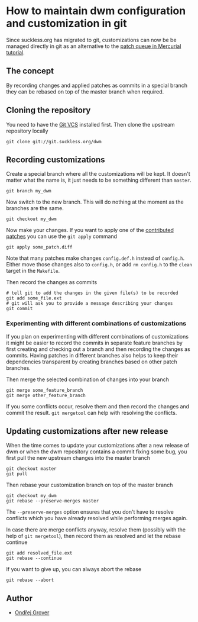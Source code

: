 # How to maintain dwm configuration and customization in git #

Since suckless.org has migrated to git, customizations can now be be
managed directly in git as an alternative to the
[patch queue in Mercurial tutorial](//dwm.suckless.org/customisation/patch_queue).

## The concept ##

By recording changes and applied patches as commits in a special
branch they can be rebased on top of the master branch when required.

## Cloning the repository ##

You need to have the [Git VCS](http://git-scm.com/) installed first.
Then clone the upstream repository locally

	git clone git://git.suckless.org/dwm

## Recording customizations ##

Create a special branch where all the customizations will be kept. It
doesn't matter what the name is, it just needs to be something
different than `master`.

	git branch my_dwm

Now switch to the new branch. This will do nothing at the moment as
the branches are the same.

	git checkout my_dwm

Now make your changes. If you want to apply one of the
[contributed patches](//dwm.suckless.org/patches/) you can use
the `git apply` command

	git apply some_patch.diff

Note that many patches make changes `config.def.h` instead of `config.h`. Either
move those changes also to `config.h`, or add `rm config.h` to the
`clean` target in the `Makefile`.

Then record the changes as commits

	# tell git to add the changes in the given file(s) to be recorded
	git add some_file.ext
	# git will ask you to provide a message	describing your changes
	git commit

### Experimenting with different combinations of customizations ###

If you plan on experimenting with different combinations of
customizations it might be easier to record the commits in separate
feature branches by first creating and checking out a branch and then
recording the changes as commits. Having patches in different branches
also helps to keep their dependencies transparent by creating branches based
on other patch branches.

Then merge the selected combination of changes into your branch

	git merge some_feature_branch
	git merge other_feature_branch

If you some conflicts occur, resolve them and then record the changes
and commit the result. `git mergetool` can help with resolving the
conflicts.

## Updating customizations after new release ##

When the time comes to update your customizations after a new
release of dwm or when the dwm repository contains a commit fixing
some bug, you first pull the new upstream changes into the master
branch

	git checkout master
	git pull

Then rebase your customization branch on top of the master branch

	git checkout my_dwm
	git rebase --preserve-merges master

The `--preserve-merges` option ensures that you don't have to resolve
conflicts which you have already resolved while performing merges again.

In case there are merge conflicts anyway, resolve them (possibly with
the help of `git mergetool`), then record them as resolved and let the
rebase continue

	git add resolved_file.ext
	git rebase --continue

If you want to give up, you can always abort the rebase

	git rebase --abort

## Author ##

* [Ondřej Grover](mailto:ondrej.grover@gmail.com)
